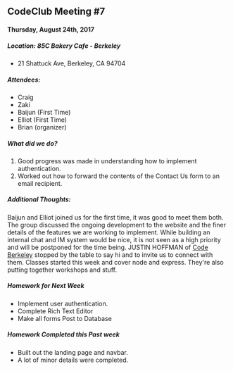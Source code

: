 ## CodeClub Meeting #7
#### Thursday, August 24th, 2017
##### Location: 85C Bakery Cafe - Berkeley
- 21 Shattuck Ave, Berkeley, CA 94704

##### Attendees:
- Craig
- Zaki
- Baijun (First Time)
- Elliot (First Time)
- Brian (organizer)

##### What did we do?
1. Good progress was made in understanding how to implement authentication.
2. Worked out how to forward the contents of the Contact Us form to an email recipient.

##### Additional Thoughts:
Baijun and Elliot joined us for the first time, it was good to meet them both.
The group discussed the ongoing development to the website and the finer details
of the features we are working to implement. While building an internal chat and IM
system would be nice, it is not seen as a high priority and will be postponed for the time being.
JUSTIN HOFFMAN of [Code Berkeley](http://codeberkeley.com/) stopped by the table to say hi and to invite us to connect with them. Classes started this week and cover node and express. They're also putting together workshops and stuff.


##### Homework for Next Week
- Implement user authentication.
- Complete Rich Text Editor
- Make all forms Post to Database

##### Homework Completed this Past week
- Built out the landing page and navbar.
- A lot of minor details were completed.
